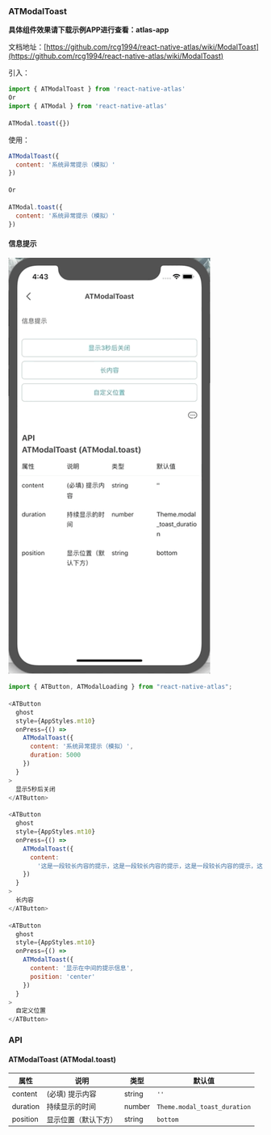 ### ATModalToast

**具体组件效果请下载示例APP进行查看：atlas-app**

文档地址：[https://github.com/rcg1994/react-native-atlas/wiki/ModalToast](https://github.com/rcg1994/react-native-atlas/wiki/ModalToast)

引入：

```javascript
import { ATModalToast } from 'react-native-atlas'
Or
import { ATModal } from 'react-native-atlas'

ATModal.toast({})
```

使用：

```javascript
ATModalToast({
  content: '系统异常提示（模拟）'
})

Or

ATModal.toast({
  content: '系统异常提示（模拟）'
})
```

#### 信息提示

<img src="https://github.com/rcg1994/light/raw/master/images/atals/modal-toast.gif" width="400"/>

```javascript
import { ATButton, ATModalLoading } from "react-native-atlas";

<ATButton
  ghost
  style={AppStyles.mt10}
  onPress={() =>
    ATModalToast({
      content: '系统异常提示（模拟）',
      duration: 5000
    })
  }
>
  显示5秒后关闭
</ATButton>

<ATButton
  ghost
  style={AppStyles.mt10}
  onPress={() =>
    ATModalToast({
      content:
        '这是一段较长内容的提示，这是一段较长内容的提示，这是一段较长内容的提示，这是一段较长内容的提示。'
    })
  }
>
  长内容
</ATButton>

<ATButton
  ghost
  style={AppStyles.mt10}
  onPress={() =>
    ATModalToast({
      content: '显示在中间的提示信息',
      position: 'center'
    })
  }
>
  自定义位置
</ATButton>

```

### API

#### ATModalToast (ATModal.toast)


| 属性  | 说明         | 类型           | 默认值  |
| ----- | ------------ | -------------- | ------- |
| content | (必填) 提示内容      |  string         | `''`  |
| duration | 持续显示的时间      |  number         | `Theme.modal_toast_duration`  |
| position | 显示位置（默认下方）     |  string         | `bottom`  |

